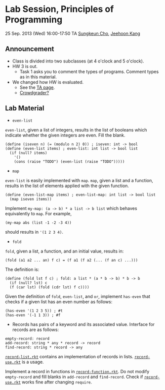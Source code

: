 # Lab Session, Principles of Programming #

25 Sep. 2013 (Wed) 16:00-17:50
TA [Sungkeun Cho](http://ropas.snu.ac.kr/~skcho), [Jeehoon Kang](http://ropas.snu.ac.kr/~jhkang)

## Announcement ##

* Class is divided into two subclasses (at 4 o'clock and 5 o'clock).
* HW 3 is out.
  + Task 1 asks you to comment the types of programs. Comment types as
    in this material.
* We changed how HW is evaluated.
  + See the [TA page](http://ropas.snu.ac.kr/~ta/4190.210/13/).
  + [Crowdgrader?](https://github.com/lunaticas/pp-material/blob/master/crowdgrader/crowdgrader_en.md)

## Lab Material ##

* ```even-list```

```even-list```, given a list of integers, results in the list of
booleans which indicate whether the given integers are even. Fill the
blank.
```racket
(define (iseven n) (= (modulo n 2) 0)) ; iseven: int -> bool
(define (even-list items) ; even-list: int list -> bool list
  (if (null? items)
    '()
    (cons (raise "TODO") (even-list (raise "TODO")))))
```

* ```map```

```even-list``` is easily implemented with ```map```. ```map```, given
a list and a function, results in the list of elements applied with
the given function.
```racket
(define (even-list-map items) ; even-list-map: int list -> bool list
  (map iseven items))
```

Implement ```my-map: (a -> b) * a list -> b list``` which behaves
equivalently to ```map```. For example,

```racket
(my-map abs (list -1 -2 -3 4))
```

should results in ```'(1 2 3 4)```.

* ```fold```

```fold```, given a list, a function, and an initial value, results in:

```racket
(fold (a1 a2 ... an) f c) = (f a1 (f a2 (... (f an c) ...)))
```

The definition is:

```racket
(define (fold lst f c) ; fold: a list * (a * b -> b) * b -> b
  (if (null? lst) c
  (f (car lst) (fold (cdr lst) f c))))
```

Given the definition of ```fold```, ```even-list```, and ```or```,
implement ```has-even``` that checks if a given list has an even
number as follows:

```racket
(has-even '(1 2 3 5)) ; #t
(has-even '(-1 1 3)) ; #f
```

* Records has pairs of a keyword and its associated value. Interface
  for records are as follows:

```racket
empty-record: record
add-record: string * any * record -> record
find-record: string * record -> any
```

[```record-list.rkt```](record-list.rkt) contains an implementation of
records in lists. [```record-use.rkt```](record-use.rkt) is a usage.

Implement a record in functions in
[```record-function.rkt```](record-function.rkt). Do not modify
```empty-record``` and fill blanks in ```add-record``` and
```find-record```. Check if [```record-use.rkt```](record-use.rkt)
works fine after changing ```require```.
